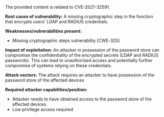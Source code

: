 The provided content is related to CVE-2021-32591.

**Root cause of vulnerability:**
A missing cryptographic step in the function that encrypts users' LDAP and RADIUS credentials.

**Weaknesses/vulnerabilities present:**
- Missing cryptographic steps vulnerability [CWE-325]

**Impact of exploitation:**
An attacker in possession of the password store can compromise the confidentiality of the encrypted secrets (LDAP and RADIUS passwords). This can lead to unauthorized access and potentially further compromise of systems relying on these credentials.

**Attack vectors:**
The attack requires an attacker to have possession of the password store of the affected devices

**Required attacker capabilities/position:**
- Attacker needs to have obtained access to the password store of the affected devices.
- Low privilege access required